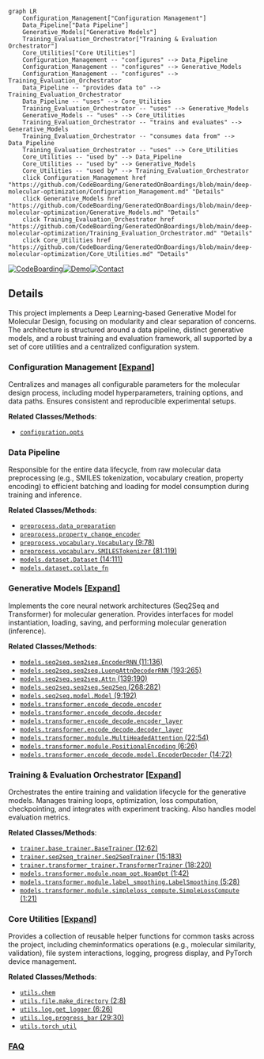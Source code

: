 ```mermaid
graph LR
    Configuration_Management["Configuration Management"]
    Data_Pipeline["Data Pipeline"]
    Generative_Models["Generative Models"]
    Training_Evaluation_Orchestrator["Training & Evaluation Orchestrator"]
    Core_Utilities["Core Utilities"]
    Configuration_Management -- "configures" --> Data_Pipeline
    Configuration_Management -- "configures" --> Generative_Models
    Configuration_Management -- "configures" --> Training_Evaluation_Orchestrator
    Data_Pipeline -- "provides data to" --> Training_Evaluation_Orchestrator
    Data_Pipeline -- "uses" --> Core_Utilities
    Training_Evaluation_Orchestrator -- "uses" --> Generative_Models
    Generative_Models -- "uses" --> Core_Utilities
    Training_Evaluation_Orchestrator -- "trains and evaluates" --> Generative_Models
    Training_Evaluation_Orchestrator -- "consumes data from" --> Data_Pipeline
    Training_Evaluation_Orchestrator -- "uses" --> Core_Utilities
    Core_Utilities -- "used by" --> Data_Pipeline
    Core_Utilities -- "used by" --> Generative_Models
    Core_Utilities -- "used by" --> Training_Evaluation_Orchestrator
    click Configuration_Management href "https://github.com/CodeBoarding/GeneratedOnBoardings/blob/main/deep-molecular-optimization/Configuration_Management.md" "Details"
    click Generative_Models href "https://github.com/CodeBoarding/GeneratedOnBoardings/blob/main/deep-molecular-optimization/Generative_Models.md" "Details"
    click Training_Evaluation_Orchestrator href "https://github.com/CodeBoarding/GeneratedOnBoardings/blob/main/deep-molecular-optimization/Training_Evaluation_Orchestrator.md" "Details"
    click Core_Utilities href "https://github.com/CodeBoarding/GeneratedOnBoardings/blob/main/deep-molecular-optimization/Core_Utilities.md" "Details"
```

[![CodeBoarding](https://img.shields.io/badge/Generated%20by-CodeBoarding-9cf?style=flat-square)](https://github.com/CodeBoarding/CodeBoarding)[![Demo](https://img.shields.io/badge/Try%20our-Demo-blue?style=flat-square)](https://www.codeboarding.org/demo)[![Contact](https://img.shields.io/badge/Contact%20us%20-%20contact@codeboarding.org-lightgrey?style=flat-square)](mailto:contact@codeboarding.org)

## Details

This project implements a Deep Learning-based Generative Model for Molecular Design, focusing on modularity and clear separation of concerns. The architecture is structured around a data pipeline, distinct generative models, and a robust training and evaluation framework, all supported by a set of core utilities and a centralized configuration system.

### Configuration Management [[Expand]](./Configuration_Management.md)
Centralizes and manages all configurable parameters for the molecular design process, including model hyperparameters, training options, and data paths. Ensures consistent and reproducible experimental setups.


**Related Classes/Methods**:

- <a href="https://github.com/MolecularAI/deep-molecular-optimization/blob/main/configuration/opts.py" target="_blank" rel="noopener noreferrer">`configuration.opts`</a>


### Data Pipeline
Responsible for the entire data lifecycle, from raw molecular data preprocessing (e.g., SMILES tokenization, vocabulary creation, property encoding) to efficient batching and loading for model consumption during training and inference.


**Related Classes/Methods**:

- <a href="https://github.com/MolecularAI/deep-molecular-optimization/blob/main/preprocess/data_preparation.py" target="_blank" rel="noopener noreferrer">`preprocess.data_preparation`</a>
- <a href="https://github.com/MolecularAI/deep-molecular-optimization/blob/main/preprocess/property_change_encoder.py" target="_blank" rel="noopener noreferrer">`preprocess.property_change_encoder`</a>
- <a href="https://github.com/MolecularAI/deep-molecular-optimization/blob/main/preprocess/vocabulary.py#L9-L78" target="_blank" rel="noopener noreferrer">`preprocess.vocabulary.Vocabulary` (9:78)</a>
- <a href="https://github.com/MolecularAI/deep-molecular-optimization/blob/main/preprocess/vocabulary.py#L81-L119" target="_blank" rel="noopener noreferrer">`preprocess.vocabulary.SMILESTokenizer` (81:119)</a>
- <a href="https://github.com/MolecularAI/deep-molecular-optimization/blob/main/models/dataset.py#L14-L111" target="_blank" rel="noopener noreferrer">`models.dataset.Dataset` (14:111)</a>
- <a href="https://github.com/MolecularAI/deep-molecular-optimization/blob/main/models/dataset.py" target="_blank" rel="noopener noreferrer">`models.dataset.collate_fn`</a>


### Generative Models [[Expand]](./Generative_Models.md)
Implements the core neural network architectures (Seq2Seq and Transformer) for molecular generation. Provides interfaces for model instantiation, loading, saving, and performing molecular generation (inference).


**Related Classes/Methods**:

- <a href="https://github.com/MolecularAI/deep-molecular-optimization/blob/main/models/seq2seq/seq2seq.py#L11-L136" target="_blank" rel="noopener noreferrer">`models.seq2seq.seq2seq.EncoderRNN` (11:136)</a>
- <a href="https://github.com/MolecularAI/deep-molecular-optimization/blob/main/models/seq2seq/seq2seq.py#L193-L265" target="_blank" rel="noopener noreferrer">`models.seq2seq.seq2seq.LuongAttnDecoderRNN` (193:265)</a>
- <a href="https://github.com/MolecularAI/deep-molecular-optimization/blob/main/models/seq2seq/seq2seq.py#L139-L190" target="_blank" rel="noopener noreferrer">`models.seq2seq.seq2seq.Attn` (139:190)</a>
- <a href="https://github.com/MolecularAI/deep-molecular-optimization/blob/main/models/seq2seq/seq2seq.py#L268-L282" target="_blank" rel="noopener noreferrer">`models.seq2seq.seq2seq.Seq2Seq` (268:282)</a>
- <a href="https://github.com/MolecularAI/deep-molecular-optimization/blob/main/models/seq2seq/model.py#L9-L192" target="_blank" rel="noopener noreferrer">`models.seq2seq.model.Model` (9:192)</a>
- <a href="https://github.com/MolecularAI/deep-molecular-optimization/blob/main/models/transformer/encode_decode/encoder.py" target="_blank" rel="noopener noreferrer">`models.transformer.encode_decode.encoder`</a>
- <a href="https://github.com/MolecularAI/deep-molecular-optimization/blob/main/models/transformer/encode_decode/decoder.py" target="_blank" rel="noopener noreferrer">`models.transformer.encode_decode.decoder`</a>
- <a href="https://github.com/MolecularAI/deep-molecular-optimization/blob/main/models/transformer/encode_decode/encoder_layer.py" target="_blank" rel="noopener noreferrer">`models.transformer.encode_decode.encoder_layer`</a>
- <a href="https://github.com/MolecularAI/deep-molecular-optimization/blob/main/models/transformer/encode_decode/decoder_layer.py" target="_blank" rel="noopener noreferrer">`models.transformer.encode_decode.decoder_layer`</a>
- <a href="https://github.com/MolecularAI/deep-molecular-optimization/blob/main/models/transformer/module/multi_headed_attention.py#L22-L54" target="_blank" rel="noopener noreferrer">`models.transformer.module.MultiHeadedAttention` (22:54)</a>
- <a href="https://github.com/MolecularAI/deep-molecular-optimization/blob/main/models/transformer/module/positional_encoding.py#L6-L26" target="_blank" rel="noopener noreferrer">`models.transformer.module.PositionalEncoding` (6:26)</a>
- <a href="https://github.com/MolecularAI/deep-molecular-optimization/blob/main/models/transformer/encode_decode/model.py#L14-L72" target="_blank" rel="noopener noreferrer">`models.transformer.encode_decode.model.EncoderDecoder` (14:72)</a>


### Training & Evaluation Orchestrator [[Expand]](./Training_Evaluation_Orchestrator.md)
Orchestrates the entire training and validation lifecycle for the generative models. Manages training loops, optimization, loss computation, checkpointing, and integrates with experiment tracking. Also handles model evaluation metrics.


**Related Classes/Methods**:

- <a href="https://github.com/MolecularAI/deep-molecular-optimization/blob/main/trainer/base_trainer.py#L12-L62" target="_blank" rel="noopener noreferrer">`trainer.base_trainer.BaseTrainer` (12:62)</a>
- <a href="https://github.com/MolecularAI/deep-molecular-optimization/blob/main/trainer/seq2seq_trainer.py#L15-L183" target="_blank" rel="noopener noreferrer">`trainer.seq2seq_trainer.Seq2SeqTrainer` (15:183)</a>
- <a href="https://github.com/MolecularAI/deep-molecular-optimization/blob/main/trainer/transformer_trainer.py#L18-L220" target="_blank" rel="noopener noreferrer">`trainer.transformer_trainer.TransformerTrainer` (18:220)</a>
- <a href="https://github.com/MolecularAI/deep-molecular-optimization/blob/main/models/transformer/module/noam_opt.py#L1-L42" target="_blank" rel="noopener noreferrer">`models.transformer.module.noam_opt.NoamOpt` (1:42)</a>
- <a href="https://github.com/MolecularAI/deep-molecular-optimization/blob/main/models/transformer/module/label_smoothing.py#L5-L28" target="_blank" rel="noopener noreferrer">`models.transformer.module.label_smoothing.LabelSmoothing` (5:28)</a>
- <a href="https://github.com/MolecularAI/deep-molecular-optimization/blob/main/models/transformer/module/simpleloss_compute.py#L1-L21" target="_blank" rel="noopener noreferrer">`models.transformer.module.simpleloss_compute.SimpleLossCompute` (1:21)</a>


### Core Utilities [[Expand]](./Core_Utilities.md)
Provides a collection of reusable helper functions for common tasks across the project, including cheminformatics operations (e.g., molecular similarity, validation), file system interactions, logging, progress display, and PyTorch device management.


**Related Classes/Methods**:

- <a href="https://github.com/MolecularAI/deep-molecular-optimization/blob/main/utils/chem.py" target="_blank" rel="noopener noreferrer">`utils.chem`</a>
- <a href="https://github.com/MolecularAI/deep-molecular-optimization/blob/main/utils/file.py#L2-L8" target="_blank" rel="noopener noreferrer">`utils.file.make_directory` (2:8)</a>
- <a href="https://github.com/MolecularAI/deep-molecular-optimization/blob/main/utils/log.py#L6-L26" target="_blank" rel="noopener noreferrer">`utils.log.get_logger` (6:26)</a>
- <a href="https://github.com/MolecularAI/deep-molecular-optimization/blob/main/utils/log.py#L29-L30" target="_blank" rel="noopener noreferrer">`utils.log.progress_bar` (29:30)</a>
- <a href="https://github.com/MolecularAI/deep-molecular-optimization/blob/main/utils/torch_util.py" target="_blank" rel="noopener noreferrer">`utils.torch_util`</a>




### [FAQ](https://github.com/CodeBoarding/GeneratedOnBoardings/tree/main?tab=readme-ov-file#faq)